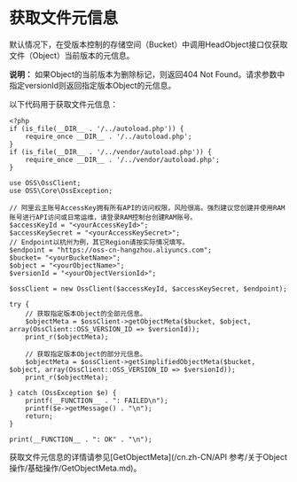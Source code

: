 # 获取文件元信息

默认情况下，在受版本控制的存储空间（Bucket）中调用HeadObject接口仅获取文件（Object）当前版本的元信息。

**说明：** 如果Object的当前版本为删除标记，则返回404 Not Found。请求参数中指定versionId则返回指定版本Object的元信息。

以下代码用于获取文件元信息：

```
<?php
if (is_file(__DIR__ . '/../autoload.php')) {
    require_once __DIR__ . '/../autoload.php';
}
if (is_file(__DIR__ . '/../vendor/autoload.php')) {
    require_once __DIR__ . '/../vendor/autoload.php';
}

use OSS\OssClient;
use OSS\Core\OssException;

// 阿里云主账号AccessKey拥有所有API的访问权限，风险很高。强烈建议您创建并使用RAM账号进行API访问或日常运维，请登录RAM控制台创建RAM账号。
$accessKeyId = "<yourAccessKeyId>";
$accessKeySecret = "<yourAccessKeySecret>";
// Endpoint以杭州为例，其它Region请按实际情况填写。
$endpoint = "https://oss-cn-hangzhou.aliyuncs.com";
$bucket= "<yourBucketName>";
$object = "<yourObjectName>";
$versionId = "<yourObjectVersionId>";

$ossClient = new OssClient($accessKeyId, $accessKeySecret, $endpoint);

try {
    // 获取指定版本Object的全部元信息。
    $objectMeta = $ossClient->getObjectMeta($bucket, $object, array(OssClient::OSS_VERSION_ID => $versionId));
    print_r($objectMeta);

    // 获取指定版本Object的部分元信息。
    $objectMeta = $ossClient->getSimplifiedObjectMeta($bucket, $object, array(OssClient::OSS_VERSION_ID => $versionId));
    print_r($objectMeta);
  
} catch (OssException $e) {
    printf(__FUNCTION__ . ": FAILED\n");
    printf($e->getMessage() . "\n");
    return;
}

print(__FUNCTION__ . ": OK" . "\n");
```

获取文件元信息的详情请参见[GetObjectMeta](/cn.zh-CN/API 参考/关于Object操作/基础操作/GetObjectMeta.md)。

